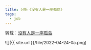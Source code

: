 ```yaml
---
title: 分析《没有人是一座孤岛》
tags:
  - job
---
```


转载：[没有人是一座孤岛](https://www.51test.net/show/10519802.html)



![]({{ site.url }}/file/2022-04-24-0a.png)